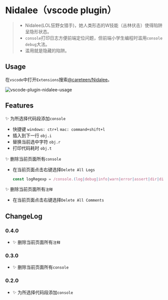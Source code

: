 # Nidalee（vscode plugin）

> - Nidalee(LOL狂野女猎手)，她人类形态的W技能（丛林伏击）使得陷阱呈隐形状态。
> - `console`打印日志方便前端定位问题，但前端小学生编程时滥用`console debug`大法。
> - 滥用就是隐藏的陷阱。

## Usage

在`vscode`中打开`Extensions`搜索[@careteen/Nidalee](https://marketplace.visualstudio.com/items?itemName=careteen.nidalee)。

![vscode-plugin-nidalee-usage](./src/assets/vscode-plugin-nidalee-usage.gif)

## Features

✨ 为所选择代码段添加`console`

- 快捷键 `windows: ctr+l` `mac: command+shift+l`
- 插入到下一行 `obj.i`
- 替换当前选中字符 `obj.r`
- 打印代码耗时 `obj.t`

✨ 删除当前页面所有`console`

- 在当前页面点击右键选择`Delete All Logs`
  ```js
  const logRegexp = /console.(log|debug|info|warn|error|assert|dir|dirxml|trace|group|groupEnd|time|timeEnd|profile|profileEnd|count)\((.*)\);?/g;
  ```

✨ 删除当前页面所有`注释`

- 在当前页面点击右键选择`Delete All Comments`


## ChangeLog

### 0.4.0

- ✨  删除当前页面所有`注释`

### 0.3.0

- ✨  删除当前页面所有`console`

### 0.2.0

- ✨  为所选择代码段添加`console`
